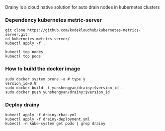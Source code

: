 Drainy is a cloud native solution for auto drain nodes in kubernetes clusters
### Dependency kubernetes metric-server
```
git clone https://github.com/kodekloudhub/kubernetes-metrics-server.git
cd kubernetes-metrics-server/
kubectl apply -f .

kubectl top nodes
kubectl top pods
```

### How to build the docker image
```
sudo docker system prune -a # type y
version_id=0.9
sudo docker build -t yunshengyan/drainy:$version_id .
sudo docker push yunshengyan/drainy:$version_id
```

### Deploy drainy
```
kubectl apply -f drainy-rbac.yml
kubectl apply -f drainy-deployment.yml
kubectl -n kube-system get pods | grep drainy
```